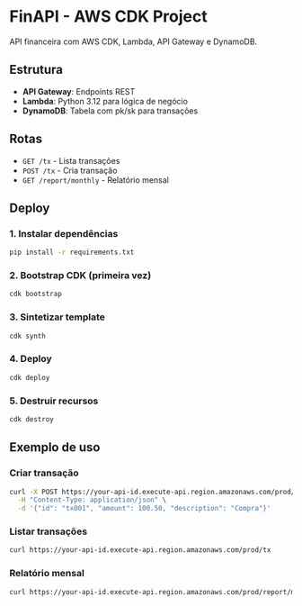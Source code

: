 # FinAPI - AWS CDK Project

API financeira com AWS CDK, Lambda, API Gateway e DynamoDB.

## Estrutura

- **API Gateway**: Endpoints REST
- **Lambda**: Python 3.12 para lógica de negócio
- **DynamoDB**: Tabela com pk/sk para transações

## Rotas

- `GET /tx` - Lista transações
- `POST /tx` - Cria transação
- `GET /report/monthly` - Relatório mensal

## Deploy

### 1. Instalar dependências
```bash
pip install -r requirements.txt
```

### 2. Bootstrap CDK (primeira vez)
```bash
cdk bootstrap
```

### 3. Sintetizar template
```bash
cdk synth
```

### 4. Deploy
```bash
cdk deploy
```

### 5. Destruir recursos
```bash
cdk destroy
```

## Exemplo de uso

### Criar transação
```bash
curl -X POST https://your-api-id.execute-api.region.amazonaws.com/prod/tx \
  -H "Content-Type: application/json" \
  -d '{"id": "tx001", "amount": 100.50, "description": "Compra"}'
```

### Listar transações
```bash
curl https://your-api-id.execute-api.region.amazonaws.com/prod/tx
```

### Relatório mensal
```bash
curl https://your-api-id.execute-api.region.amazonaws.com/prod/report/monthly
```